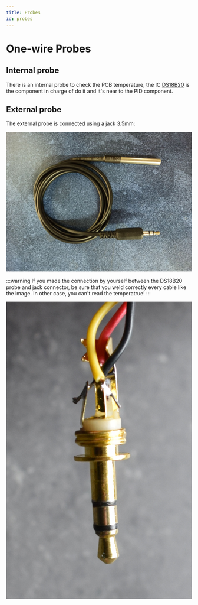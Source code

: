 ```yaml
---
title: Probes
id: probes
---
```


# One-wire Probes

## Internal probe

There is an internal probe to check the PCB temperature, the IC [DS18B20](https://datasheets.maximintegrated.com/en/ds/DS18B20.pdf) is the component in charge of do it and it's near to the PID component.

## External probe

The external probe is connected using a jack 3.5mm:

![Temperature probe](probe.jpg)

:::warning
If you made the connection by yourself between the DS18B20 probe and jack connector, be sure that you weld correctly every cable like the image. In other case, you can't read the temperatrue!
:::

![Connector](connector.jpg)
